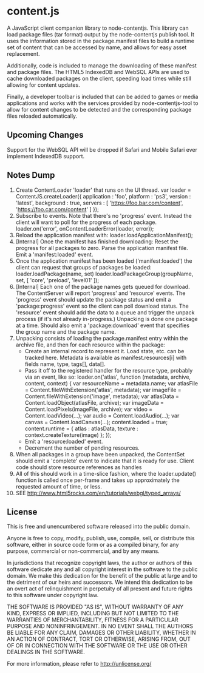 content.js
==========

A JavaScript client companion library to node-contentjs. This library can load
package files (tar format) output by the node-contentjs publish tool. It uses
the information stored in the package.manifest files to build a runtime set of
content that can be accessed by name, and allows for easy asset replacement.

Additionally, code is included to manage the downloading of these manifest and
package files. The HTML5 IndexedDB and WebSQL APIs are used to cache downloaded
packages on the client, speeding load times while still allowing for content
updates.

Finally, a developer toolbar is included that can be added to games or media
applications and works with the services provided by node-contentjs-tool to
allow for content changes to be detected and the corresponding package files
reloaded automatically.

Upcoming Changes
----------------

Support for the WebSQL API will be dropped if Safari and Mobile Safari ever
implement IndexedDB support.

Notes Dump
----------

01. Create ContentLoader 'loader' that runs on the UI thread.
    var loader = ContentJS.createLoader({
        application       : 'foo',
        platform          : 'ps3',
        version           : 'latest',
        background        :  true,
        servers           : [
            'https://foo.bar.com/content',
            'https://foo.car.com/content'
        ]
    });
02. Subscribe to events. Note that there's no 'progress' event. Instead
    the client will want to poll for the progress of each package.
    loader.on('error', onContentLoaderError(loader, error));
03. Reload the application manifest with:
    loader.loadApplicationManifest();
04. [Internal] Once the manifest has finished downloading:
    Reset the progress for all packages to zero.
    Parse the application manifest file.
    Emit a 'manifest:loaded' event.
05. Once the application manifest has been loaded ('manifest:loaded')
    the client can request that groups of packages be loaded:
    loader.loadPackage(name, set)
    loader.loadPackageGroup(groupName, set, [
        'core',
        'preload',
        'level01'
    ]);
06. [Internal] Each one of the package names gets queued for download.
    The ContentServer will report 'progress' and 'resource' events.
    The 'progress' event should update the package status and emit a
    'package:progress' event so the client can poll download status.
    The 'resource' event should add the data to a queue and trigger the
    unpack process (if it's not already in-progress.) Unpacking is done
    one package at a time. Should also emit a 'package:download' event
    that specifies the group name and the package name.
07. Unpacking consists of loading the package.manifest entry within the
    archive file, and then for each resource within the package:
    - Create an internal record to represent it. Load state, etc. can
      be tracked here. Metadata is available as manifest.resources[i]
      with fields name, type, tags[], data[].
    - Pass it off to the registered handler for the resource type,
      probably via an event, like so:
      loader.on('atlas', function (metadata, archive, content, context)
          {
              var resourceName = metadata.name;
              var atlasFile    = Content.fileWithExtension('atlas', metadata);
              var imageFile    = Content.fileWithExtension('image', metadata);
              var atlasData    = Content.loadObject(atlasFile, archive);
              var imageData    = Content.loadPixels(imageFile, archive);
              var video        = Content.loadVideo(...);
              var audio        = Content.loadAudio(...);
              var canvas       = Content.loadCanvas(...);
              content.loaded   = true;
              content.runtime  = {
                  atlas        : atlasData,
                  texture      : context.createTexture(image)
              };
          });
    - Emit a 'resource:loaded' event.
    - Decrement the number of pending resources.
08. When all packages in a group have been unpacked, the ContentSet
    should emit a 'complete' event to indicate that it is ready for use.
    Client code should store resource references as handles
09. All of this should work in a time-slice fashion, where the
    loader.update() function is called once per-frame and takes up
    approximately the requested amount of time, or less.
10. SEE http://www.html5rocks.com/en/tutorials/webgl/typed_arrays/

License
-------

This is free and unencumbered software released into the public domain.

Anyone is free to copy, modify, publish, use, compile, sell, or distribute this
software, either in source code form or as a compiled binary, for any purpose,
commercial or non-commercial, and by any means.

In jurisdictions that recognize copyright laws, the author or authors of this
software dedicate any and all copyright interest in the software to the public
domain. We make this dedication for the benefit of the public at large and to
the detriment of our heirs and successors. We intend this dedication to be an
overt act of relinquishment in perpetuity of all present and future rights to
this software under copyright law.

THE SOFTWARE IS PROVIDED "AS IS", WITHOUT WARRANTY OF ANY KIND, EXPRESS OR
IMPLIED, INCLUDING BUT NOT LIMITED TO THE WARRANTIES OF MERCHANTABILITY,
FITNESS FOR A PARTICULAR PURPOSE AND NONINFRINGEMENT. IN NO EVENT SHALL THE
AUTHORS BE LIABLE FOR ANY CLAIM, DAMAGES OR OTHER LIABILITY, WHETHER IN AN
ACTION OF CONTRACT, TORT OR OTHERWISE, ARISING FROM, OUT OF OR IN CONNECTION
WITH THE SOFTWARE OR THE USE OR OTHER DEALINGS IN THE SOFTWARE.

For more information, please refer to <http://unlicense.org/>
